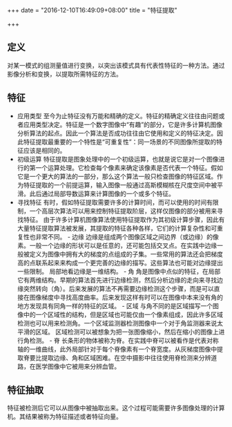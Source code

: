 +++
date = "2016-12-10T16:49:09+08:00"
title = "特征提取"

+++
## 定义
对某一模式的组测量值进行变换，以突出该模式具有代表性特征的一种方法。通过影像分析和变换，以提取所需特征的方法。
## 特征
* 应用类型 至今为止特征没有万能和精确的定义。特征的精确定义往往由问题或者应用类型决定。特征是一个数字图像中“有趣”的部分，它是许多计算机图像分析算法的起点。因此一个算法是否成功往往由它使用和定义的特征决定。因此特征提取最重要的一个特性是“可重复性”：同一场景的不同图像所提取的特征应该是相同的。
* 初级运算 特征提取是图象处理中的一个初级运算，也就是说它是对一个图像进行的第一个运算处理。它检查每个像素来确定该像素是否代表一个特征。假如它是一个更大的算法的一部分，那么这个算法一般只检查图像的特征区域。作为特征提取的一个前提运算，输入图像一般通过高斯模糊核在尺度空间中被平滑。此后通过局部导数运算来计算图像的一个或多个特征。
* 寻找特征 有时，假如特征提取需要许多的计算时间，而可以使用的时间有限制，一个高层次算法可以用来控制特征提取阶层，这样仅图像的部分被用来寻找特征。
由于许多计算机图像算法使用特征提取作为其初级计算步骤，因此有大量特征提取算法被发展，其提取的特征各种各样，它们的计算复杂性和可重复性也非常不同。 - 边缘 边缘是组成两个图像区域之间边界（或边缘）的像素。一般一个边缘的形状可以是任意的，还可能包括交叉点。在实践中边缘一般被定义为图像中拥有大的梯度的点组成的子集。一些常用的算法还会把梯度高的点联系起来来构成一个更完善的边缘的描写。这些算法也可能对边缘提出一些限制。 局部地看边缘是一维结构。 - 角 角是图像中点似的特征，在局部它有两维结构。早期的算法首先进行边缘检测，然后分析边缘的走向来寻找边缘突然转向（角）。后来发展的算法不再需要边缘检测这个步骤，而是可以直接在图像梯度中寻找高度曲率。后来发现这样有时可以在图像中本来没有角的地方发现具有同角一样的特征的区域。 - 区域 与角不同的是区域描写一个图像中的一个区域性的结构，但是区域也可能仅由一个像素组成，因此许多区域检测也可以用来检测角。一个区域监测器检测图像中一个对于角监测器来说太平滑的区域。 区域检测可以被想象为把一张图像缩小，然后在缩小的图像上进行角检测。 - 脊 长条形的物体被称为脊。在实践中脊可以被看作是代表对称轴的一维曲线，此外局部针对于每个脊像素有一个脊宽度。从灰梯度图像中提取脊要比提取边缘、角和区域困难。在空中摄影中往往使用脊检测来分辨道路，在医学图像中它被用来分辨血管。
## 特征抽取
特征被检测后它可以从图像中被抽取出来。这个过程可能需要许多图像处理的计算机。其结果被称为特征描述或者特征向量。

